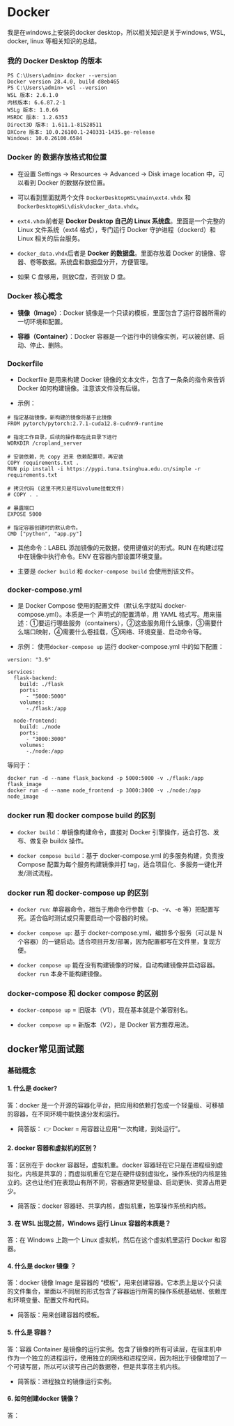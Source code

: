# Docker

我是在windows上安装的docker desktop，所以相关知识是关于windows, WSL, docker, linux 等相关知识的总结。

### 我的 Docker Desktop 的版本

```
PS C:\Users\admin> docker --version
Docker version 28.4.0, build d8eb465
PS C:\Users\admin> wsl --version
WSL 版本: 2.6.1.0
内核版本: 6.6.87.2-1
WSLg 版本: 1.0.66
MSRDC 版本: 1.2.6353
Direct3D 版本: 1.611.1-81528511
DXCore 版本: 10.0.26100.1-240331-1435.ge-release
Windows: 10.0.26100.6584
```

### Docker 的 数据存放格式和位置

- 在设置 Settings -> Resources -> Advanced -> Disk image location 中，可以看到 Docker 的数据存放位置。

- 可以看到里面就两个文件 `DockerDesktopWSL\main\ext4.vhdx` 和 `DockerDesktopWSL\disk\docker_data.vhdx`。

- `ext4.vhdx`前者是 **Docker Desktop 自己的 Linux 系统盘**。里面是一个完整的 Linux 文件系统（ext4 格式），专门运行 Docker 守护进程（dockerd）和 Linux 相关的后台服务。

- `docker_data.vhdx`后者是 **Docker 的数据盘**。里面存放着 Docker 的镜像、容器、卷等数据。系统盘和数据盘分开，方便管理。

- 如果 C 盘够用，则放C盘，否则放 D 盘。

### Docker 核心概念

- **镜像（Image）**：Docker 镜像是一个只读的模板，里面包含了运行容器所需的一切环境和配置。

- **容器（Container）**：Docker 容器是一个运行中的镜像实例，可以被创建、启动、停止、删除。

### Dockerfile

- Dockerfile 是用来构建 Docker 镜像的文本文件，包含了一条条的指令来告诉 Docker 如何构建镜像。注意该文件没有后缀。

- 示例：

```
# 指定基础镜像，新构建的镜像将基于此镜像
FROM pytorch/pytorch:2.7.1-cuda12.8-cudnn9-runtime

# 指定工作目录，后续的操作都在此目录下进行
WORKDIR /cropland_server

# 安装依赖，先 copy 进来 依赖配置项，再安装
COPY requirements.txt .
RUN pip install -i https://pypi.tuna.tsinghua.edu.cn/simple -r requirements.txt

# 拷贝代码 (这里不拷贝是可以volume挂载文件)
# COPY . .

# 暴露端口
EXPOSE 5000

# 指定容器创建时的默认命令。
CMD ["python", "app.py"]
```

- 其他命令：LABEL 添加镜像的元数据，使用键值对的形式。RUN	在构建过程中在镜像中执行命令。ENV 在容器内部设置环境变量。

- 主要是 `docker build` 和 `docker-compose build` 会使用到该文件。


### docker-compose.yml

- 是 Docker Compose 使用的配置文件（默认名字就叫 docker-compose.yml）。本质是一个 声明式的配置清单，用 YAML 格式写。用来描述：①要运行哪些服务（containers），②这些服务用什么镜像，③需要什么端口映射，④需要什么卷挂载，⑤网络、环境变量、启动命令等。

- 示例：  使用`docker-compose up` 运行 docker-compose.yml 中的如下配置：

```
version: "3.9"

services:
  flask-backend:
    build: ./flask
    ports:
      - "5000:5000"
    volumes:
      -./flask:/app

  node-frontend:
    build: ./node
    ports:
      - "3000:3000"
    volumes:
      -./node:/app
```

等同于：

```
docker run -d --name flask_backend -p 5000:5000 -v ./flask:/app flask_image
docker run -d --name node_frontend -p 3000:3000 -v ./node:/app node_image
```

### docker run 和 docker compose build 的区别

- `docker build`：单镜像构建命令，直接对 Docker 引擎操作，适合打包、发布、做复杂 buildx 操作。

- `docker compose build`：基于 docker-compose.yml 的多服务构建，负责按 Compose 配置为每个服务构建镜像并打 tag，适合项目化、多服务一键化开发/测试流程。

### docker run 和 docker-compose up 的区别

- `docker run`: 单容器命令，相当于用命令行参数（-p、-v、-e 等）把配置写死。适合临时测试或只需要启动一个容器的时候。

- `docker compose up`: 基于 docker-compose.yml，编排多个服务（可以是 N 个容器）的一键启动。适合项目开发/部署，因为配置都写在文件里，复现方便。

- `docker compose up` 能在没有构建镜像的时候，自动构建镜像并启动容器。`docker run` 本身不能构建镜像。

### docker-compose 和 docker compose 的区别

- `docker-compose up` = 旧版本（V1），现在基本就是个兼容别名。

- `docker compose up` = 新版本（V2），是 Docker 官方推荐用法。



## docker常见面试题

### 基础概念

#### 1. 什么是 docker?

答：docker 是一个开源的容器化平台，把应用和依赖打包成一个轻量级、可移植的容器，在不同环境中能快速分发和运行。

- 简答版： 👉 Docker = 用容器让应用“一次构建，到处运行”。

#### 2. docker 容器和虚拟机的区别？

答：区别在于 docker 容器轻，虚拟机重。docker 容器轻在它只是在进程级别虚拟化，内核是共享的；而虚拟机重在它是在硬件级别虚拟化，操作系统的内核是独立的。这也让他们在表现山有所不同，容器通常更轻量级、启动更快、资源占用更少。

- 简答版：docker 容器轻、共享内核，虚拟机重，独享操作系统和内核。

#### 3. 在 WSL 出现之前，Windows 运行 Linux 容器的本质是？

答：在 Windows 上跑一个 Linux 虚拟机，然后在这个虚拟机里运行 Docker 和容器。

#### 4. 什么是 docker 镜像 ？

答：docker 镜像 Image 是容器的 “模板”，用来创建容器。它本质上是以个只读的文件集合，里面以不同层的形式包含了容器运行所需的操作系统基础层、依赖库和环境变量、配置文件和代码。

- 简答版：用来创建容器的模板。

#### 5. 什么是 容器？

答：容器 Container 是镜像的运行实例。包含了镜像的所有可读层，在宿主机中作为一个独立的进程运行，使用独立的网络和进程空间，因为相比于镜像增加了一个可读写层，所以可以读写自己的数据卷，但是共享宿主机内核。

- 简答版：进程独立的镜像运行实例。

#### 6. 如何创建docker 镜像？

答：

